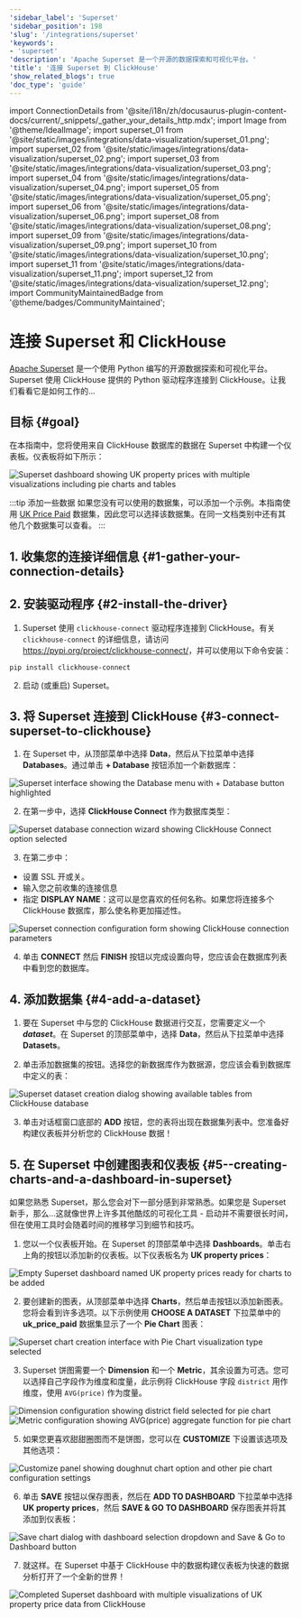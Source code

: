 ```yaml
---
'sidebar_label': 'Superset'
'sidebar_position': 198
'slug': '/integrations/superset'
'keywords':
- 'superset'
'description': 'Apache Superset 是一个开源的数据探索和可视化平台。'
'title': '连接 Superset 到 ClickHouse'
'show_related_blogs': true
'doc_type': 'guide'
---
```


import ConnectionDetails from '@site/i18n/zh/docusaurus-plugin-content-docs/current/_snippets/_gather_your_details_http.mdx';
import Image from '@theme/IdealImage';
import superset_01 from '@site/static/images/integrations/data-visualization/superset_01.png';
import superset_02 from '@site/static/images/integrations/data-visualization/superset_02.png';
import superset_03 from '@site/static/images/integrations/data-visualization/superset_03.png';
import superset_04 from '@site/static/images/integrations/data-visualization/superset_04.png';
import superset_05 from '@site/static/images/integrations/data-visualization/superset_05.png';
import superset_06 from '@site/static/images/integrations/data-visualization/superset_06.png';
import superset_08 from '@site/static/images/integrations/data-visualization/superset_08.png';
import superset_09 from '@site/static/images/integrations/data-visualization/superset_09.png';
import superset_10 from '@site/static/images/integrations/data-visualization/superset_10.png';
import superset_11 from '@site/static/images/integrations/data-visualization/superset_11.png';
import superset_12 from '@site/static/images/integrations/data-visualization/superset_12.png';
import CommunityMaintainedBadge from '@theme/badges/CommunityMaintained';


# 连接 Superset 和 ClickHouse

<CommunityMaintainedBadge/>

<a href="https://superset.apache.org/" target="_blank">Apache Superset</a> 是一个使用 Python 编写的开源数据探索和可视化平台。Superset 使用 ClickHouse 提供的 Python 驱动程序连接到 ClickHouse。让我们看看它是如何工作的...

## 目标 {#goal}

在本指南中，您将使用来自 ClickHouse 数据库的数据在 Superset 中构建一个仪表板。仪表板将如下所示：

<Image size="md" img={superset_12} alt="Superset dashboard showing UK property prices with multiple visualizations including pie charts and tables" border />
<br/>

:::tip 添加一些数据
如果您没有可以使用的数据集，可以添加一个示例。本指南使用 [UK Price Paid](/getting-started/example-datasets/uk-price-paid.md) 数据集，因此您可以选择该数据集。在同一文档类别中还有其他几个数据集可以查看。
:::

## 1. 收集您的连接详细信息 {#1-gather-your-connection-details}
<ConnectionDetails />

## 2. 安装驱动程序 {#2-install-the-driver}

1. Superset 使用 `clickhouse-connect` 驱动程序连接到 ClickHouse。有关 `clickhouse-connect` 的详细信息，请访问 <a href="https://pypi.org/project/clickhouse-connect/" target="_blank">https://pypi.org/project/clickhouse-connect/</a>，并可以使用以下命令安装：

```console
pip install clickhouse-connect
```

2. 启动 (或重启) Superset。

## 3. 将 Superset 连接到 ClickHouse {#3-connect-superset-to-clickhouse}

1. 在 Superset 中，从顶部菜单中选择 **Data**，然后从下拉菜单中选择 **Databases**。通过单击 **+ Database** 按钮添加一个新数据库：

<Image size="lg" img={superset_01} alt="Superset interface showing the Database menu with + Database button highlighted" border />
<br/>

2. 在第一步中，选择 **ClickHouse Connect** 作为数据库类型：

<Image size="sm" img={superset_02} alt="Superset database connection wizard showing ClickHouse Connect option selected" border />
<br/>

3. 在第二步中：
- 设置 SSL 开或关。
- 输入您之前收集的连接信息
- 指定 **DISPLAY NAME**：这可以是您喜欢的任何名称。如果您将连接多个 ClickHouse 数据库，那么使名称更加描述性。

<Image size="sm" img={superset_03} alt="Superset connection configuration form showing ClickHouse connection parameters" border />
<br/>

4. 单击 **CONNECT** 然后 **FINISH** 按钮以完成设置向导，您应该会在数据库列表中看到您的数据库。

## 4. 添加数据集 {#4-add-a-dataset}

1. 要在 Superset 中与您的 ClickHouse 数据进行交互，您需要定义一个 **_dataset_**。在 Superset 的顶部菜单中，选择 **Data**，然后从下拉菜单中选择 **Datasets**。

2. 单击添加数据集的按钮。选择您的新数据库作为数据源，您应该会看到数据库中定义的表：

<Image size="sm" img={superset_04} alt="Superset dataset creation dialog showing available tables from ClickHouse database" border />
<br/>

3. 单击对话框窗口底部的 **ADD** 按钮，您的表将出现在数据集列表中。您准备好构建仪表板并分析您的 ClickHouse 数据！

## 5. 在 Superset 中创建图表和仪表板 {#5--creating-charts-and-a-dashboard-in-superset}

如果您熟悉 Superset，那么您会对下一部分感到非常熟悉。如果您是 Superset 新手，那么...这就像世界上许多其他酷炫的可视化工具 - 启动并不需要很长时间，但在使用工具时会随着时间的推移学习到细节和技巧。

1. 您以一个仪表板开始。在 Superset 的顶部菜单中选择 **Dashboards**。单击右上角的按钮以添加新的仪表板。以下仪表板名为 **UK property prices**：

<Image size="md" img={superset_05} alt="Empty Superset dashboard named UK property prices ready for charts to be added" border />
<br/>

2. 要创建新的图表，从顶部菜单中选择 **Charts**，然后单击按钮以添加新图表。您将会看到许多选项。以下示例使用 **CHOOSE A DATASET** 下拉菜单中的 **uk_price_paid** 数据集显示了一个 **Pie Chart** 图表：

<Image size="md" img={superset_06} alt="Superset chart creation interface with Pie Chart visualization type selected" border />
<br/>

3. Superset 饼图需要一个 **Dimension** 和一个 **Metric**，其余设置为可选。您可以选择自己字段作为维度和度量，此示例将 ClickHouse 字段 `district` 用作维度，使用 `AVG(price)` 作为度量。

<Image size="md" img={superset_08} alt="Dimension configuration showing district field selected for pie chart" border />
<Image size="md" img={superset_09} alt="Metric configuration showing AVG(price) aggregate function for pie chart" border />
<br/>

5. 如果您更喜欢甜甜圈图而不是饼图，您可以在 **CUSTOMIZE** 下设置该选项及其他选项：

<Image size="sm" img={superset_10} alt="Customize panel showing doughnut chart option and other pie chart configuration settings" border />
<br/>

6. 单击 **SAVE** 按钮以保存图表，然后在 **ADD TO DASHBOARD** 下拉菜单中选择 **UK property prices**，然后 **SAVE & GO TO DASHBOARD** 保存图表并将其添加到仪表板：

<Image size="md" img={superset_11} alt="Save chart dialog with dashboard selection dropdown and Save & Go to Dashboard button" border />
<br/>

7. 就这样。在 Superset 中基于 ClickHouse 中的数据构建仪表板为快速的数据分析打开了一个全新的世界！

<Image size="md" img={superset_12} alt="Completed Superset dashboard with multiple visualizations of UK property price data from ClickHouse" border />
<br/>
